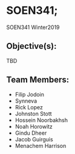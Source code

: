 # SOEN341;
SOEN341 Winter2019

## Objective(s):
TBD

## Team Members:
- Filip Jodoin
- Synneva
- Rick Lopez
- Johnston Stott
- Hossein Noorbakhsh
- Noah Horowitz
- Gindu Dheer
- Jacob Guirguis
- Menachem Harrison
